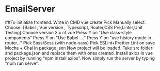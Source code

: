 # EmailServer

##To initialize frontend.
Write in CMD vue create <Name of folder>
  Pick Manually select.
  Choose: [Babel , Vue version , Typescript, Router,CSS Pre,Linter,Unit Testing]
  Choose version 3.x of vue
  Press Y on "Use class-style components"
  Press Y on "Use Babel ...."
  Press Y on "use history mode in router..."
  Pick Sass/Scss (with node-sass)
  Pick ESLint+Prettier
  Lint on save
  Mocha + Chai
  In package.json
Now project will be loaded.
Take src folder and package.json and replace them with ones created.
Install axios in vue project by running "npm install axios".
Now simply run the server by typing "npm run serve".
  
  
  
  
  
  
